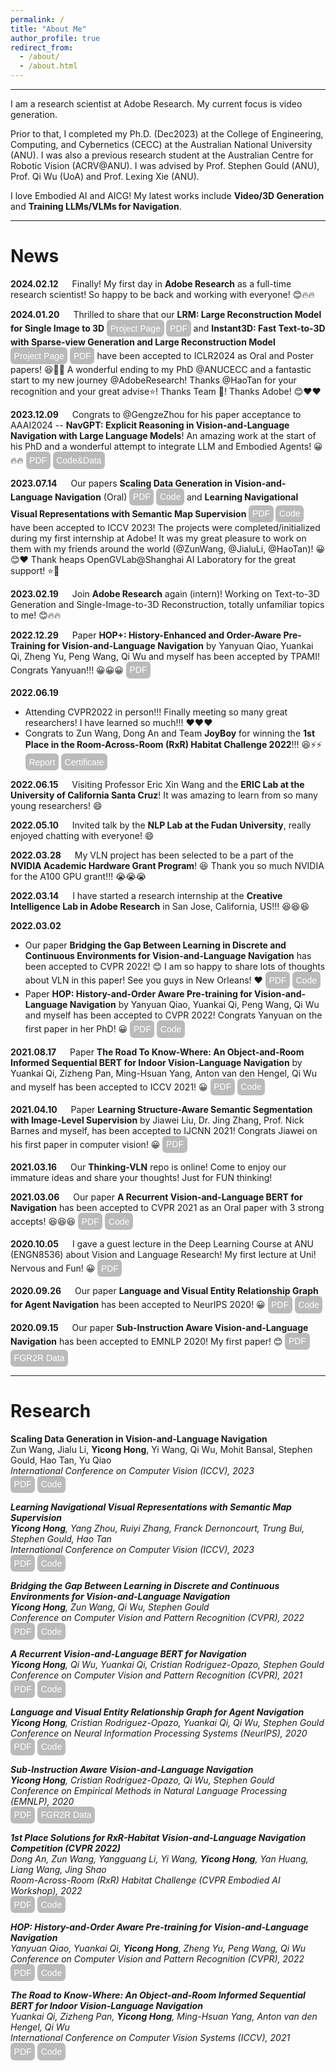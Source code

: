 ```yaml
---
permalink: /
title: "About Me"
author_profile: true
redirect_from: 
  - /about/
  - /about.html
---
```


<style type="text/css">
#touch {
 background-color: #bbb;
 padding: .4em;
 -moz-border-radius: 5px;
 -webkit-border-radius: 5px;
 border-radius: 6px;
 color: #fff;
 font-size: 14px;
 text-decoration: none;
 border: none;
}
#touch:hover {
 border: none;
 background: orange;
 box-shadow: 0px 0px 1px #777;
}
</style>

<style type="text/css">
a:link {text-decoration: none; }
a:hover { text-decoration: underline; }
</style>

------
I am a research scientist at <a target="_blank" href="https://research.adobe.com/">Adobe Research<a/>. My current focus is video generation.

Prior to that, I completed my Ph.D. (Dec2023) at the <a target="_blank" href="https://cecc.anu.edu.au/">College of Engineering, Computing, and Cybernetics (CECC)<a/> at the <a target="_blank" href="https://www.anu.edu.au/">Australian National University (ANU)<a/>. I was also a previous research student at the <a target="_blank" href="https://www.roboticvision.org/">Australian Centre for Robotic Vision (ACRV@ANU)<a/>. I was advised by <a target="_blank" href="http://users.cecs.anu.edu.au/~sgould/">Prof. Stephen Gould<a/> (ANU), <a target="_blank" href="http://www.qi-wu.me/">Prof. Qi Wu<a/> (UoA) and <a target="_blank" href="http://users.cecs.anu.edu.au/~xlx/">Prof. Lexing Xie<a/> (ANU).

<!--Prior to that, in Nov'2018, I received my bachelor's degree of engineering in mechatronic systems with first-class honours in the College of Engineering and Computer Science at ANU. In 2018, I was also a part-time research student at the <a target="_blank" href="https://data61.csiro.au/">Data61, CSIRO<a/>, working on human pose and shape visualization.-->

<!--I have a broad research interest in computer vision, natural language processing, and robotics. -->

I love Embodied AI and AICG! My latest works include **Video/3D Generation** and **Training LLMs/VLMs for Navigation**.

------

News
======
**2024.02.12** &emsp; Finally! My first day in **Adobe Research** as a full-time research scientist! So happy to be back and working with everyone! 😊🔥🔥

**2024.01.20** &emsp; Thrilled to share that our **LRM: Large Reconstruction Model for Single Image to 3D** <a target="_blank" href="https://yiconghong.me/LRM/"><button id="touch">Project Page</button></a> <a target="_blank" href="https://arxiv.org/abs/2311.04400"><button id="touch">PDF</button></a> and **Instant3D: Fast Text-to-3D with Sparse-view Generation and Large Reconstruction Model** <a target="_blank" href="https://jiahao.ai/instant3d/"><button id="touch">Project Page</button></a> <a target="_blank" href="https://arxiv.org/abs/2311.06214"><button id="touch">PDF</button></a> have been accepted to ICLR2024 as Oral and Poster papers! 😆🎉🎉
A wonderful ending to my PhD <a target="_blank" href="https://cecc.anu.edu.au/">@ANUCECC<a/> and a fantastic start to my new journey <a target="_blank" href="https://research.adobe.com/">@AdobeResearch<a/>! Thanks <a target="_blank" href="https://research.adobe.com/person/hao-tan/">@HaoTan<a/> for your recognition and your great advise⭐! Thanks Team 🙌! Thanks Adobe! 😊❤️❤️

**2023.12.09** &emsp; Congrats to <a target="_blank" href="https://www.linkedin.com/in/gengze-zhou-159095203/?locale=en_US">@GengzeZhou<a/> for his paper acceptance to AAAI2024 -- **NavGPT: Explicit Reasoning in Vision-and-Language Navigation with Large Language Models**! An amazing work at the start of his PhD and a wonderful attempt to integrate LLM and Embodied Agents! 😀🔥🔥 <a target="_blank" href="https://arxiv.org/abs/2305.16986"><button id="touch">PDF</button></a> <a target="_blank" href="https://github.com/GengzeZhou/NavGPT"><button id="touch">Code&Data</button></a>

**2023.07.14** &emsp; Our papers **Scaling Data Generation in Vision-and-Language Navigation** (Oral) <a target="_blank" href="https://arxiv.org/abs/2307.15644"><button id="touch">PDF</button></a> <a target="_blank" href="https://github.com/wz0919/ScaleVLN"><button id="touch">Code</button></a> and **Learning Navigational Visual Representations with Semantic Map Supervision** <a target="_blank" href="https://arxiv.org/abs/2307.12335"><button id="touch">PDF</button></a> <a target="_blank" href="https://github.com/YicongHong/Ego2Map-NaViT"><button id="touch">Code</button></a> have been accepted to ICCV 2023! The projects were completed/initialized during my first internship at Adobe! It was my great pleasure to work on them with my friends around the world (<a target="_blank" href="https://scholar.google.com/citations?user=G-jPT9MAAAAJ&hl=en">@ZunWang<a/>, <a target="_blank" href="https://jialuli-luka.github.io/">@JialuLi<a/>, <a target="_blank" href="https://research.adobe.com/person/hao-tan/">@HaoTan<a/>)! 😀😊❤️ Thank heaps <a target="_blank" href="https://opengvlab.shlab.org.cn">OpenGVLab@Shanghai AI Laboratory<a/> for the great support! ⭐🙌

**2023.02.19** &emsp; Join **Adobe Research** again (intern)! Working on Text-to-3D Generation and Single-Image-to-3D Reconstruction, totally unfamiliar topics to me! 😊🔥🔥
  
**2022.12.29** &emsp; Paper **HOP+: History-Enhanced and Order-Aware Pre-Training for Vision-and-Language Navigation** by Yanyuan Qiao, Yuankai Qi, Zheng Yu, Peng Wang, Qi Wu and myself has been accepted by TPAMI! Congrats Yanyuan!!! 😀😀😀 <a target="_blank" href="https://ieeexplore.ieee.org/document/10006384"><button id="touch">PDF</button></a>
  
**2022.06.19**
- Attending CVPR2022 in person!!! Finally meeting so many great researchers! I have learned so much!!! ❤️❤️❤️
- Congrats to Zun Wang, Dong An and Team **JoyBoy** for winning the **1st Place in the Room-Across-Room (RxR) Habitat Challenge 2022**!!! 😆⚡⚡ <a target="_blank" href="https://arxiv.org/abs/2206.11610"><button id="touch">Report</button></a> <a target="_blank" href="https://drive.google.com/file/d/15VbXcanw7D3q5TUm75WmDVslqgOmVvJk/view?usp=sharing"><button id="touch">Certificate</button></a>

**2022.06.15** &emsp; Visiting Professor Eric Xin Wang and the **ERIC Lab at the University of California Santa Cruz**! It was amazing to learn from so many young researchers! 😄
  
**2022.05.10** &emsp; Invited talk by the **NLP Lab at the Fudan University**, really enjoyed chatting with everyone! 😄

**2022.03.28** &emsp; My VLN project has been selected to be a part of the **NVIDIA Academic Hardware Grant Program**! 😆 Thank you so much NVIDIA for the A100 GPU grant!!! 😭😭😭
  
**2022.03.14** &emsp; I have started a research internship at the **Creative Intelligence Lab in Adobe Research** in San Jose, California, US!!! 😆😆😆

**2022.03.02**
- Our paper **Bridging the Gap Between Learning in Discrete and Continuous Environments for Vision-and-Language Navigation** has been accepted to CVPR 2022! 😊 I am so happy to share lots of thoughts about VLN in this paper! See you guys in New Orleans! ❤️ <a target="_blank" href="https://arxiv.org/abs/2203.02764"><button id="touch">PDF</button></a> <a target="_blank" href="https://github.com/YicongHong/Discrete-Continuous-VLN"><button id="touch">Code</button></a>
- Paper **HOP: History-and-Order Aware Pre-training for Vision-and-Language Navigation** by Yanyuan Qiao, Yuankai Qi, Peng Wang, Qi Wu and myself has been accepted to CVPR 2022! Congrats Yanyuan on the first paper in her PhD! 😀 <a target="_blank" href="https://arxiv.org/abs/2203.11591"><button id="touch">PDF</button></a> <a target="_blank" href="https://github.com/YanyuanQiao/HOP-VLN"><button id="touch">Code</button></a>
  
**2021.08.17** &emsp; Paper **The Road To Know-Where: An Object-and-Room Informed Sequential BERT for Indoor Vision-Language Navigation** by Yuankai Qi, Zizheng Pan, Ming-Hsuan Yang, Anton van den Hengel, Qi Wu and myself has been accepted to ICCV 2021! 😀 <a target="_blank" href="https://arxiv.org/abs/2104.04167"><button id="touch">PDF</button></a> <a target="_blank" href="https://github.com/YuankaiQi/ORIST"><button id="touch">Code</button></a>

**2021.04.10** &emsp; Paper **Learning Structure-Aware Semantic Segmentation with Image-Level Supervision** by Jiawei Liu, Dr. Jing Zhang, Prof. Nick Barnes and myself, has been accepted to IJCNN 2021! Congrats Jiawei on his first paper in computer vision! 😀 <a target="_blank" href="https://arxiv.org/abs/2104.07216"><button id="touch">PDF</button></a>

**2021.03.16** &emsp; Our <a target="_blank" href="https://github.com/YicongHong/Thinking-VLN">**Thinking-VLN**</a> repo is online! Come to enjoy our immature ideas and share your thoughts! Just for FUN thinking!

**2021.03.06** &emsp; Our paper **A Recurrent Vision-and-Language BERT for Navigation** has been accepted to CVPR 2021 as an Oral paper with 3 strong accepts! 😆😆😆 <a target="_blank" href="https://arxiv.org/abs/2011.13922"><button id="touch">PDF</button></a> <a target="_blank" href="https://github.com/YicongHong/Recurrent-VLN-BERT"><button id="touch">Code</button></a>

**2020.10.05** &emsp; I gave a guest lecture in the Deep Learning Course at ANU (ENGN8536) about Vision and Language Research! My first lecture at Uni! Nervous and Fun! 😀 <a target="_blank" href="https://drive.google.com/file/d/1Rsy8gFK0seWVgDJ6Uc0UU9MXO9F23EKY/view?usp=sharing"><button id="touch">PDF</button></a>

**2020.09.26** &emsp; Our paper **Language and Visual Entity Relationship Graph for Agent Navigation** has been accepted to NeurIPS 2020! 😀 <a target="_blank" href="https://arxiv.org/abs/2010.09304"><button id="touch">PDF</button></a> <a target="_blank" href="https://github.com/YicongHong/Entity-Graph-VLN"><button id="touch">Code</button></a>

**2020.09.15** &emsp; Our paper **Sub-Instruction Aware Vision-and-Language Navigation** has been accepted to EMNLP 2020! My first paper! 😊 <a target="_blank" href="https://arxiv.org/abs/2004.02707"><button id="touch">PDF</button></a> <a target="_blank" href="https://github.com/YicongHong/Fine-Grained-R2R"><button id="touch">FGR2R Data</button></a>

------

Research
======
<a target="_blank" href="https://arxiv.org/abs/2307.15644">**Scaling Data Generation in Vision-and-Language Navigation**<a/><br>
Zun Wang, Jialu Li, **Yicong Hong**, Yi Wang, Qi Wu, Mohit Bansal, Stephen Gould, Hao Tan, Yu Qiao<br>
<em>International Conference on Computer Vision (ICCV), 2023<em/><br>
<a target="_blank" href="https://arxiv.org/abs/2307.15644"><button id="touch">PDF</button></a> <a target="_blank" href="https://github.com/wz0919/ScaleVLN"><button id="touch">Code</button></a>

<a target="_blank" href="https://arxiv.org/abs/2307.12335">**Learning Navigational Visual Representations with Semantic Map Supervision**<a/><br>
**Yicong Hong**, Yang Zhou, Ruiyi Zhang, Franck Dernoncourt, Trung Bui, Stephen Gould, Hao Tan<br>
<em>International Conference on Computer Vision (ICCV), 2023<em/><br>
<a target="_blank" href="https://arxiv.org/abs/2307.12335"><button id="touch">PDF</button></a> <a target="_blank" href="https://github.com/YicongHong/Ego2Map-NaViT"><button id="touch">Code</button></a>

<a target="_blank" href="https://arxiv.org/abs/2203.02764">**Bridging the Gap Between Learning in Discrete and Continuous Environments for Vision-and-Language Navigation**<a/><br>
**Yicong Hong**, Zun Wang, Qi Wu, Stephen Gould<br>
<em>Conference on Computer Vision and Pattern Recognition (CVPR), 2022<em/><br>
<a target="_blank" href="https://arxiv.org/abs/2203.02764"><button id="touch">PDF</button></a> <a target="_blank" href="https://github.com/YicongHong/Discrete-Continuous-VLN"><button id="touch">Code</button></a>
  
<a target="_blank" href="https://arxiv.org/abs/2011.13922">**A Recurrent Vision-and-Language BERT for Navigation**<a/><br>
**Yicong Hong**, Qi Wu, Yuankai Qi, Cristian Rodriguez-Opazo, Stephen Gould<br>
<em>Conference on Computer Vision and Pattern Recognition (CVPR), 2021<em/><br>
<a target="_blank" href="https://arxiv.org/abs/2011.13922"><button id="touch">PDF</button></a> <a target="_blank" href="https://github.com/YicongHong/Recurrent-VLN-BERT"><button id="touch">Code</button></a>

<a target="_blank" href="https://arxiv.org/abs/2010.09304">**Language and Visual Entity Relationship Graph for Agent Navigation**<a/><br>
**Yicong Hong**, Cristian Rodriguez-Opazo, Yuankai Qi, Qi Wu, Stephen Gould<br>
<em>Conference on Neural Information Processing Systems (NeurIPS), 2020<em/><br>
<a target="_blank" href="https://arxiv.org/abs/2010.09304"><button id="touch">PDF</button></a> <a target="_blank" href="https://github.com/YicongHong/Entity-Graph-VLN"><button id="touch">Code</button></a>

<a target="_blank" href="https://arxiv.org/abs/2004.02707">**Sub-Instruction Aware Vision-and-Language Navigation**<a/><br>
**Yicong Hong**, Cristian Rodriguez-Opazo, Qi Wu, Stephen Gould<br>
<em>Conference on Empirical Methods in Natural Language Processing (EMNLP), 2020<em/><br>
<a target="_blank" href="https://arxiv.org/abs/2004.02707"><button id="touch">PDF</button></a> <a target="_blank" href="https://github.com/YicongHong/Fine-Grained-R2R"><button id="touch">FGR2R Data</button></a>

<a target="_blank" href="https://arxiv.org/abs/2206.11610">**1st Place Solutions for RxR-Habitat Vision-and-Language Navigation Competition (CVPR 2022)**<a/>
<br>Dong An, Zun Wang, Yangguang Li, Yi Wang, **Yicong Hong**, Yan Huang, Liang Wang, Jing Shao<br>
<em>Room-Across-Room (RxR) Habitat Challenge (CVPR Embodied AI Workshop), 2022<em/><br>
<a target="_blank" href="https://arxiv.org/abs/2206.11610"><button id="touch">PDF</button></a> <a target="_blank" href="https://github.com/YicongHong/Discrete-Continuous-VLN"><button id="touch">Code</button></a>
  
<a target="_blank" href="https://arxiv.org/abs/2104.04167">**HOP: History-and-Order Aware Pre-training for Vision-and-Language Navigation**<a/><br>
Yanyuan Qiao, Yuankai Qi, **Yicong Hong**, Zheng Yu, Peng Wang, Qi Wu<br>
<em>Conference on Computer Vision and Pattern Recognition (CVPR), 2022<em/><br>
<a target="_blank" href="https://arxiv.org/abs/2203.11591"><button id="touch">PDF</button></a> <a target="_blank" href="https://github.com/YanyuanQiao/HOP-VLN"><button id="touch">Code</button></a>
  
<a target="_blank" href="https://arxiv.org/abs/2104.04167">**The Road to Know-Where: An Object-and-Room Informed Sequential BERT for Indoor Vision-Language Navigation**<a/><br>
Yuankai Qi, Zizheng Pan, **Yicong Hong**, Ming-Hsuan Yang, Anton van den Hengel, Qi Wu<br>
<em>International Conference on Computer Vision Systems (ICCV), 2021<em/><br>
<a target="_blank" href="https://arxiv.org/abs/2104.04167"><button id="touch">PDF</button></a> <a target="_blank" href="https://github.com/YuankaiQi/ORIST"><button id="touch">Code</button></a>

